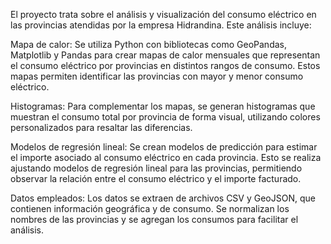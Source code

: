 El proyecto trata sobre el análisis y visualización del consumo eléctrico en las provincias atendidas por la empresa Hidrandina. Este análisis incluye:

Mapa de calor: Se utiliza Python con bibliotecas como GeoPandas, Matplotlib y Pandas para crear mapas de calor mensuales que representan el consumo eléctrico por provincias en distintos rangos de consumo. Estos mapas permiten identificar las provincias con mayor y menor consumo eléctrico.

Histogramas: Para complementar los mapas, se generan histogramas que muestran el consumo total por provincia de forma visual, utilizando colores personalizados para resaltar las diferencias.

Modelos de regresión lineal: Se crean modelos de predicción para estimar el importe asociado al consumo eléctrico en cada provincia. Esto se realiza ajustando modelos de regresión lineal para las provincias, permitiendo observar la relación entre el consumo eléctrico y el importe facturado.

Datos empleados: Los datos se extraen de archivos CSV y GeoJSON, que contienen información geográfica y de consumo. Se normalizan los nombres de las provincias y se agregan los consumos para facilitar el análisis.

